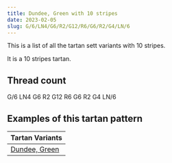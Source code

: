 ```yaml
---
title: Dundee, Green with 10 stripes
date: 2023-02-05
slug: G/6/LN4/G6/R2/G12/R6/G6/R2/G4/LN/6
---
```

This is a list of all the tartan sett variants with 10 stripes.

It is a 10 stripes tartan.


## Thread count
G/6 LN4 G6 R2 G12 R6 G6 R2 G4 LN/6

## Examples of this tartan pattern

| Tartan Variants |
|---------------|
| [Dundee, Green](/variants/g/6/ln4/g6/r2/g12/r6/g6/r2/g4/ln/6-g008000-lne0e0e0-rc00000)||
